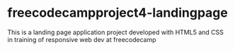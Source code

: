 # freecodecampproject4-landingpage
This is a landing page application project developed with HTML5 and CSS in training of responsive web dev at freecodecamp
